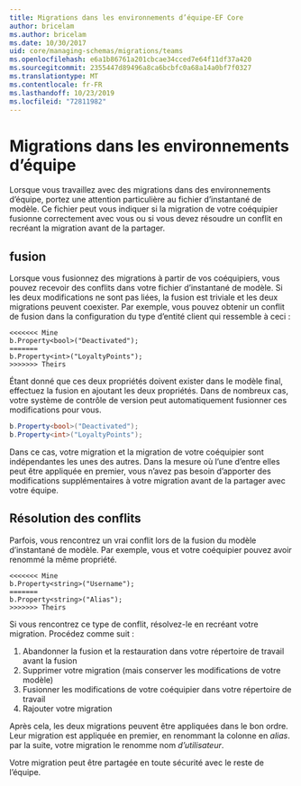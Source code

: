 ```yaml
---
title: Migrations dans les environnements d’équipe-EF Core
author: bricelam
ms.author: bricelam
ms.date: 10/30/2017
uid: core/managing-schemas/migrations/teams
ms.openlocfilehash: e6a1b86761a201cbcae34cced7e64f11df37a420
ms.sourcegitcommit: 2355447d89496a8ca6bcbfc0a68a14a0bf7f0327
ms.translationtype: MT
ms.contentlocale: fr-FR
ms.lasthandoff: 10/23/2019
ms.locfileid: "72811982"
---
```

# <a name="migrations-in-team-environments"></a>Migrations dans les environnements d’équipe

Lorsque vous travaillez avec des migrations dans des environnements d’équipe, portez une attention particulière au fichier d’instantané de modèle. Ce fichier peut vous indiquer si la migration de votre coéquipier fusionne correctement avec vous ou si vous devez résoudre un conflit en recréant la migration avant de la partager.

## <a name="merging"></a>fusion

Lorsque vous fusionnez des migrations à partir de vos coéquipiers, vous pouvez recevoir des conflits dans votre fichier d’instantané de modèle. Si les deux modifications ne sont pas liées, la fusion est triviale et les deux migrations peuvent coexister. Par exemple, vous pouvez obtenir un conflit de fusion dans la configuration du type d’entité client qui ressemble à ceci :

    <<<<<<< Mine
    b.Property<bool>("Deactivated");
    =======
    b.Property<int>("LoyaltyPoints");
    >>>>>>> Theirs

Étant donné que ces deux propriétés doivent exister dans le modèle final, effectuez la fusion en ajoutant les deux propriétés. Dans de nombreux cas, votre système de contrôle de version peut automatiquement fusionner ces modifications pour vous.

``` csharp
b.Property<bool>("Deactivated");
b.Property<int>("LoyaltyPoints");
```

Dans ce cas, votre migration et la migration de votre coéquipier sont indépendantes les unes des autres. Dans la mesure où l’une d’entre elles peut être appliquée en premier, vous n’avez pas besoin d’apporter des modifications supplémentaires à votre migration avant de la partager avec votre équipe.

## <a name="resolving-conflicts"></a>Résolution des conflits

Parfois, vous rencontrez un vrai conflit lors de la fusion du modèle d’instantané de modèle. Par exemple, vous et votre coéquipier pouvez avoir renommé la même propriété.

    <<<<<<< Mine
    b.Property<string>("Username");
    =======
    b.Property<string>("Alias");
    >>>>>>> Theirs

Si vous rencontrez ce type de conflit, résolvez-le en recréant votre migration. Procédez comme suit :

1. Abandonner la fusion et la restauration dans votre répertoire de travail avant la fusion
2. Supprimer votre migration (mais conserver les modifications de votre modèle)
3. Fusionner les modifications de votre coéquipier dans votre répertoire de travail
4. Rajouter votre migration

Après cela, les deux migrations peuvent être appliquées dans le bon ordre. Leur migration est appliquée en premier, en renommant la colonne en *alias*. par la suite, votre migration le renomme nom *d’utilisateur*.

Votre migration peut être partagée en toute sécurité avec le reste de l’équipe.

